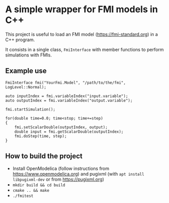 A simple wrapper for FMI models in C++
======================================

This project is useful to load an FMI model (https://fmi-standard.org) in a C++ program.

It consists in a single class, ```FmiInterface``` with member functions to perform simulations with FMIs.

## Example use

```
FmiInterface fmi("YourFmi.Model", "/path/to/the/fmi", LogLevel::Normal);

auto inputIndex = fmi.variableIndex("input.variable");
auto outputIndex = fmi.variableIndex("output.variable");

fmi.startSimulation();

for(double time=0.0; time<stop; time+=step)
{
    fmi.setScalarDouble(outputIndex, output);
    double input = fmi.getScalarDouble(outputIndex);
    fmi.doStep(time, step);
}
```

## How to build the project

- Install OpenModelica (follow instructions from https://www.openmodelica.org) and pugixml (with ```apt install  libpugixml-dev``` or from https://pugixml.org)
- ```mkdir build && cd build```
- ```cmake .. && make```
- ```./fmitest```
